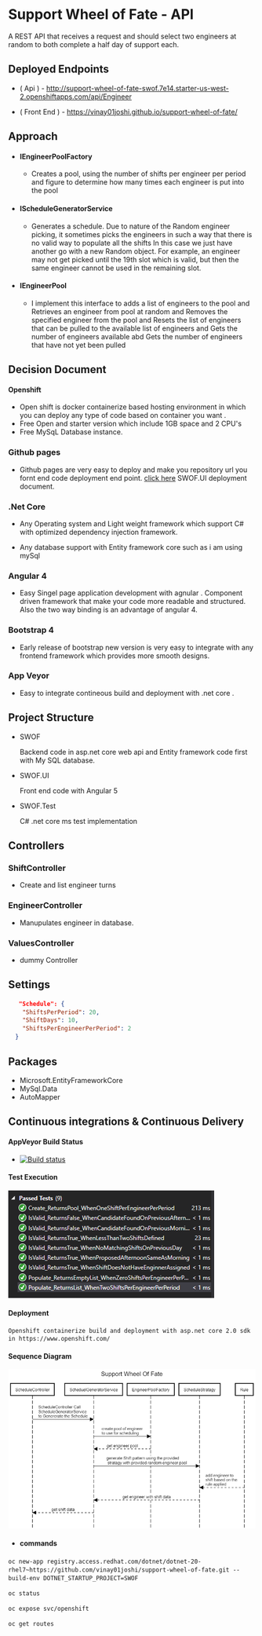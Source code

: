 # Support Wheel of Fate - API
A REST API that receives a request and should select two engineers at random to both complete a half day of support each.

##   Deployed Endpoints
-   ( Api ) - http://support-wheel-of-fate-swof.7e14.starter-us-west-2.openshiftapps.com/api/Engineer

- ( Front End ) - https://vinay01joshi.github.io/support-wheel-of-fate/
## Approach
- #### IEngineerPoolFactory
    - Creates a pool, using the number of shifts per engineer per period and figure to determine how many times each engineer is put into the pool

- #### IScheduleGeneratorService
    - Generates a schedule. Due to nature of the Random engineer picking, it sometimes picks the engineers in such a way that there is no valid way to populate all the shifts In this case we just have another go with a new Random object. For example, an engineer may not get picked until the 19th slot which is valid, but then the same engineer cannot be used in the remaining slot.

- #### IEngineerPool
   -  I implement this interface to adds a list of engineers to the pool and Retrieves an engineer from pool at random and Removes the specified engineer from the pool and Resets the list of engineers that can be pulled to the available list of engineers and Gets the number of engineers available abd Gets the number of engineers that have not yet been pulled


## Decision Document
#### Openshift 
- Open shift is docker containerize based hosting environment in which you can deploy any type of code based on container you want .
- Free Open and starter version which include 1GB space and 2 CPU's
- Free MySqL Database instance.

### Github pages
- Github pages are very easy to deploy and make you repository url you fornt end code deployment end point. [click here](https://github.com/vinay01joshi/support-wheel-of-fate/tree/master/SWOF.UI) SWOF.UI deployment document.
  

### .Net Core
- Any Operating system and Light weight framework which support C# with optimized dependency injection framework.

- Any database support with Entity framework core such as i am using mySql

### Angular 4
- Easy Singel page application development with agnular . Component driven framework that make your code more readable and structured. Also the two way binding is an advantage of angular 4.

### Bootstrap 4
- Early release of bootstrap new version is very easy to integrate with any frontend framework which provides more smooth designs.

### App Veyor
- Easy to integrate contineous build and deployment with .net core .

##   Project Structure
- SWOF 
    
    Backend code in asp.net core web api and Entity framework code first with My SQL database.
- SWOF.UI
    
    Front end code with Angular 5
- SWOF.Test

    C# .net core ms test implementation

##   Controllers
### ShiftController
- Create and list engineer turns

### EngineerController
- Manupulates engineer in database.

### ValuesController
- dummy Controller
## Settings
```json
   "Schedule": {
    "ShiftsPerPeriod": 20,
    "ShiftDays": 10,
    "ShiftsPerEngineerPerPeriod": 2
  }
```
## Packages
- Microsoft.EntityFrameworkCore
- MySql.Data
- AutoMapper
## Continuous integrations & Continuous Delivery

#### AppVeyor Build Status

 - [![Build status](https://ci.appveyor.com/api/projects/status/p2nguxv1kg5r596e/branch/master?svg=true)](https://ci.appveyor.com/project/vinay01joshi18498/support-wheel-of-fate/branch/master)

 #### Test Execution
 ![](test-execution.PNG)

#### Deployment
    Openshift containerize build and deployment with asp.net core 2.0 sdk in https://www.openshift.com/

#### Sequence Diagram
![](sowf-sequence.png)

- #### commands
`oc new-app registry.access.redhat.com/dotnet/dotnet-20-rhel7~https://github.com/vinay01joshi/support-wheel-of-fate.git --build-env DOTNET_STARTUP_PROJECT=SWOF`

`oc status`

`oc expose svc/openshift`

`oc get routes`




